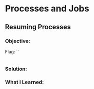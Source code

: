 # Processes and Jobs
## Resuming Processes

### Objective: 

Flag: ``

```

```

### Solution:

### What I Learned: 
